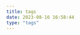 ```yaml
---
title: tags
date: 2023-08-16 16:58:44
type: "tags"
---
```

<!-- {% meting "627070825" "netease" "playlist" "theme:#555" "mutex:true" "listmaxheight:340px" "preload:auto" %} -->
